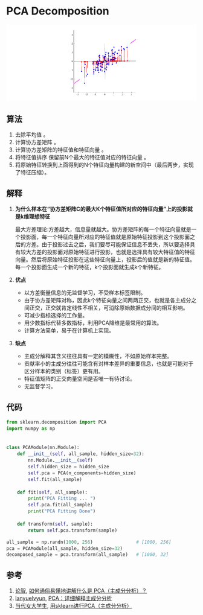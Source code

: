 # PCA Decomposition

![1](img/1.gif)

## 算法

1. 去除平均值 。
2. 计算协方差矩阵 。
3. 计算协方差矩阵的特征值和特征向量 。
4. 将特征值排序 保留前N个最大的特征值对应的特征向量 。
5. 将原始特征转换到上面得到的N个特征向量构建的新空间中（最后两步，实现了特征压缩）。

## 解释

1. **为什么样本在“协方差矩阵C的最大K个特征值所对应的特征向量”上的投影就是k维理想特征**

   最大方差理论:方差越大，信息量就越大。协方差矩阵的每一个特征向量就是一个投影面，每一个特征向量所对应的特征值就是原始特征投影到这个投影面之后的方差。由于投影过去之后，我们要尽可能保证信息不丢失，所以要选择具有较大方差的投影面对原始特征进行投影，也就是选择具有较大特征值的特征向量。然后将原始特征投影在这些特征向量上，投影后的值就是新的特征值。每一个投影面生成一个新的特征，k个投影面就生成k个新特征。

2. **优点**

   - 以方差衡量信息的无监督学习，不受样本标签限制。
   - 由于协方差矩阵对称，因此k个特征向量之间两两正交，也就是各主成分之间正交，正交就肯定线性不相关，可消除原始数据成分间的相互影响。
   - 可减少指标选择的工作量。
   - 用少数指标代替多数指标，利用PCA降维是最常用的算法。
   - 计算方法简单，易于在计算机上实现。

3. **缺点**

   - 主成分解释其含义往往具有一定的模糊性，不如原始样本完整。
   - 贡献率小的主成分往往可能含有对样本差异的重要信息，也就是可能对于区分样本的类别（标签）更有用。
   - 特征值矩阵的正交向量空间是否唯一有待讨论。
   - 无监督学习。

## 代码

```python
from sklearn.decomposition import PCA
import numpy as np


class PCAModule(nn.Module):
    def __init__(self, all_sample, hidden_size=32):
        nn.Module.__init__(self)
        self.hidden_size = hidden_size
        self.pca = PCA(n_components=hidden_size)
        self.fit(all_sample)

    def fit(self, all_sample):
        print("PCA Fitting ... ")
        self.pca.fit(all_sample)
        print("PCA Fitting Done")
        
    def transform(self, sample):
        return self.pca.transform(sample)
```

```python
all_sample = np.randn(1000, 256) 				# [1000, 256]
pca = PCAModule(all_sample, hidden_size=32)
decomposed_sample = pca.transform(all_sample)   # [1000, 32]
```

## 参考

1. [论智](https://www.zhihu.com/org/lun-zhi-40), [如何通俗易懂地讲解什么是 PCA（主成分分析）？](https://www.zhihu.com/question/41120789)
2. [lanyuelvyun](https://blog.csdn.net/lanyuelvyun), [PCA：详细解释主成分分析](https://blog.csdn.net/lanyuelvyun/article/details/82384179)
3. [当代女大学生](https://blog.csdn.net/qq_36895331), [用sklearn进行PCA（主成分分析）](https://blog.csdn.net/qq_36895331/article/details/117221237)

